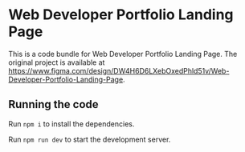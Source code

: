 
  # Web Developer Portfolio Landing Page

  This is a code bundle for Web Developer Portfolio Landing Page. The original project is available at https://www.figma.com/design/DW4H6D6LXebOxedPhld51v/Web-Developer-Portfolio-Landing-Page.

  ## Running the code

  Run `npm i` to install the dependencies.

  Run `npm run dev` to start the development server.
  